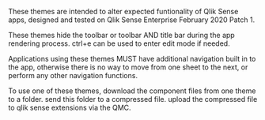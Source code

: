 These themes are intended to alter expected funtionality of Qlik Sense apps, designed and tested on Qlik Sense Enterprise February 2020 Patch 1.

These themes hide the toolbar or toolbar AND title bar during the app rendering process. ctrl+e can be used to enter edit mode if needed. 

Applications using these themes MUST have additional navigation built in to the app, otherwise there is no way to move from one sheet to the next, or perform any other navigation functions. 

To use one of these themes, download the component files from one theme to a folder. send this folder to a compressed file. upload the compressed file to qlik sense extensions via the QMC.  
